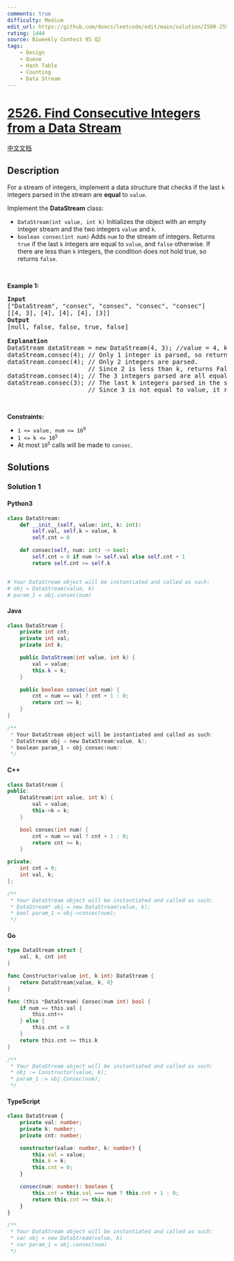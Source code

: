 ```yaml
---
comments: true
difficulty: Medium
edit_url: https://github.com/doocs/leetcode/edit/main/solution/2500-2599/2526.Find%20Consecutive%20Integers%20from%20a%20Data%20Stream/README_EN.md
rating: 1444
source: Biweekly Contest 95 Q2
tags:
    - Design
    - Queue
    - Hash Table
    - Counting
    - Data Stream
---
```


<!-- problem:start -->

# [2526. Find Consecutive Integers from a Data Stream](https://leetcode.com/problems/find-consecutive-integers-from-a-data-stream)

[中文文档](/solution/2500-2599/2526.Find%20Consecutive%20Integers%20from%20a%20Data%20Stream/README.md)

## Description

<!-- description:start -->

<p>For a stream of integers, implement a data structure that checks if the last <code>k</code> integers parsed in the stream are <strong>equal</strong> to <code>value</code>.</p>

<p>Implement the <strong>DataStream</strong> class:</p>

<ul>
	<li><code>DataStream(int value, int k)</code> Initializes the object with an empty integer stream and the two integers <code>value</code> and <code>k</code>.</li>
	<li><code>boolean consec(int num)</code> Adds <code>num</code> to the stream of integers. Returns <code>true</code> if the last <code>k</code> integers are equal to <code>value</code>, and <code>false</code> otherwise. If there are less than <code>k</code> integers, the condition does not hold true, so returns <code>false</code>.</li>
</ul>

<p>&nbsp;</p>
<p><strong class="example">Example 1:</strong></p>

<pre>
<strong>Input</strong>
[&quot;DataStream&quot;, &quot;consec&quot;, &quot;consec&quot;, &quot;consec&quot;, &quot;consec&quot;]
[[4, 3], [4], [4], [4], [3]]
<strong>Output</strong>
[null, false, false, true, false]

<strong>Explanation</strong>
DataStream dataStream = new DataStream(4, 3); //value = 4, k = 3 
dataStream.consec(4); // Only 1 integer is parsed, so returns False. 
dataStream.consec(4); // Only 2 integers are parsed.
                      // Since 2 is less than k, returns False. 
dataStream.consec(4); // The 3 integers parsed are all equal to value, so returns True. 
dataStream.consec(3); // The last k integers parsed in the stream are [4,4,3].
                      // Since 3 is not equal to value, it returns False.
</pre>

<p>&nbsp;</p>
<p><strong>Constraints:</strong></p>

<ul>
	<li><code>1 &lt;= value, num &lt;= 10<sup>9</sup></code></li>
	<li><code>1 &lt;= k &lt;= 10<sup>5</sup></code></li>
	<li>At most <code>10<sup>5</sup></code> calls will be made to <code>consec</code>.</li>
</ul>

<!-- description:end -->

## Solutions

<!-- solution:start -->

### Solution 1

<!-- tabs:start -->

#### Python3

```python
class DataStream:
    def __init__(self, value: int, k: int):
        self.val, self.k = value, k
        self.cnt = 0

    def consec(self, num: int) -> bool:
        self.cnt = 0 if num != self.val else self.cnt + 1
        return self.cnt >= self.k


# Your DataStream object will be instantiated and called as such:
# obj = DataStream(value, k)
# param_1 = obj.consec(num)
```

#### Java

```java
class DataStream {
    private int cnt;
    private int val;
    private int k;

    public DataStream(int value, int k) {
        val = value;
        this.k = k;
    }

    public boolean consec(int num) {
        cnt = num == val ? cnt + 1 : 0;
        return cnt >= k;
    }
}

/**
 * Your DataStream object will be instantiated and called as such:
 * DataStream obj = new DataStream(value, k);
 * boolean param_1 = obj.consec(num);
 */
```

#### C++

```cpp
class DataStream {
public:
    DataStream(int value, int k) {
        val = value;
        this->k = k;
    }

    bool consec(int num) {
        cnt = num == val ? cnt + 1 : 0;
        return cnt >= k;
    }

private:
    int cnt = 0;
    int val, k;
};

/**
 * Your DataStream object will be instantiated and called as such:
 * DataStream* obj = new DataStream(value, k);
 * bool param_1 = obj->consec(num);
 */
```

#### Go

```go
type DataStream struct {
	val, k, cnt int
}

func Constructor(value int, k int) DataStream {
	return DataStream{value, k, 0}
}

func (this *DataStream) Consec(num int) bool {
	if num == this.val {
		this.cnt++
	} else {
		this.cnt = 0
	}
	return this.cnt >= this.k
}

/**
 * Your DataStream object will be instantiated and called as such:
 * obj := Constructor(value, k);
 * param_1 := obj.Consec(num);
 */
```

#### TypeScript

```ts
class DataStream {
    private val: number;
    private k: number;
    private cnt: number;

    constructor(value: number, k: number) {
        this.val = value;
        this.k = k;
        this.cnt = 0;
    }

    consec(num: number): boolean {
        this.cnt = this.val === num ? this.cnt + 1 : 0;
        return this.cnt >= this.k;
    }
}

/**
 * Your DataStream object will be instantiated and called as such:
 * var obj = new DataStream(value, k)
 * var param_1 = obj.consec(num)
 */
```

<!-- tabs:end -->

<!-- solution:end -->

<!-- problem:end -->
